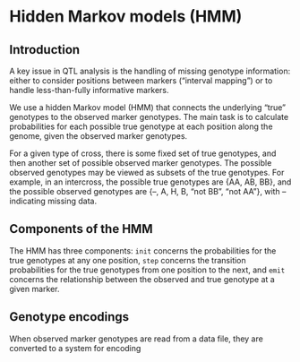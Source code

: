 # Hidden Markov models (HMM)

## Introduction

A key issue in QTL analysis is the handling of missing genotype
information: either to consider positions between markers
(&ldquo;interval mapping&rdquo;) or to handle less-than-fully
informative markers.

We use a hidden Markov model (HMM) that connects the underlying
&ldquo;true&rdquo; genotypes to the observed marker genotypes.
The main task is to calculate probabilities for each possible true
genotype at each position along the genome, given the observed marker
genotypes.

For a given type of cross, there is some fixed set of true genotypes,
and then another set of possible observed marker genotypes.  The
possible observed genotypes may be viewed as subsets of the true
genotypes.  For example, in an intercross, the possible true genotypes
are {AA, AB, BB}, and the possible observed genotypes are {&ndash;, A, H, B,
&ldquo;not BB&rdquo;, &ldquo;not AA&rdquo;}, with &ndash; indicating missing
data.



## Components of the HMM

The HMM has three components: `init` concerns the probabilities for
the true genotypes at any one position, `step` concerns the transition
probabilities for the true genotypes from one position to the next,
and `emit` concerns the relationship between the observed and true
genotype at a given marker.

## Genotype encodings

When observed marker genotypes are read from a data file, they are
converted to a system for encoding 
